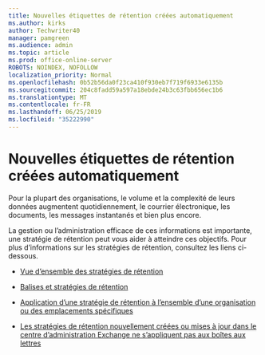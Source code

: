 ```yaml
---
title: Nouvelles étiquettes de rétention créées automatiquement
ms.author: kirks
author: Techwriter40
manager: pamgreen
ms.audience: admin
ms.topic: article
ms.prod: office-online-server
ROBOTS: NOINDEX, NOFOLLOW
localization_priority: Normal
ms.openlocfilehash: 0b52b56da0f23ca410f930eb7f719f6933e6135b
ms.sourcegitcommit: 204c8fadd59a597a18ebde24b3c63fbb656ec1b6
ms.translationtype: MT
ms.contentlocale: fr-FR
ms.lasthandoff: 06/25/2019
ms.locfileid: "35222990"
---
```

# <a name="new-retention-labels-created-automatically"></a>Nouvelles étiquettes de rétention créées automatiquement

Pour la plupart des organisations, le volume et la complexité de leurs données augmentent quotidiennement, le courrier électronique, les documents, les messages instantanés et bien plus encore.

La gestion ou l’administration efficace de ces informations est importante, une stratégie de rétention peut vous aider à atteindre ces objectifs. Pour plus d’informations sur les stratégies de rétention, consultez les liens ci-dessous.

- [Vue d’ensemble des stratégies de rétention](https://docs.microsoft.com/office365/securitycompliance/retention-policies)

- [Balises et stratégies de rétention](https://docs.microsoft.com/exchange/security-and-compliance/messaging-records-management/retention-tags-and-policies)

- [Application d’une stratégie de rétention à l’ensemble d’une organisation ou des emplacements spécifiques](https://docs.microsoft.com/office365/securitycompliance/retention-policies#applying-a-retention-policy-to-an-entire-organization-or-specific-locations)

- [Les stratégies de rétention nouvellement créées ou mises à jour dans le centre d’administration Exchange ne s’appliquent pas aux boîtes aux lettres](https://docs.microsoft.com/alchemyinsights/retention-policies-in-exchange-admin-center-not-working)

